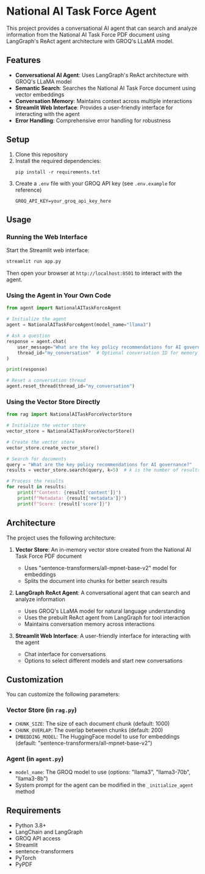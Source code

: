 # National AI Task Force Agent

This project provides a conversational AI agent that can search and analyze information from the National AI Task Force PDF document using LangGraph's ReAct agent architecture with GROQ's LLaMA model.

## Features

- **Conversational AI Agent**: Uses LangGraph's ReAct architecture with GROQ's LLaMA model
- **Semantic Search**: Searches the National AI Task Force document using vector embeddings
- **Conversation Memory**: Maintains context across multiple interactions
- **Streamlit Web Interface**: Provides a user-friendly interface for interacting with the agent
- **Error Handling**: Comprehensive error handling for robustness

## Setup

1. Clone this repository
2. Install the required dependencies:
   ```
   pip install -r requirements.txt
   ```
3. Create a `.env` file with your GROQ API key (see `.env.example` for reference)
   ```
   GROQ_API_KEY=your_groq_api_key_here
   ```

## Usage

### Running the Web Interface

Start the Streamlit web interface:

```bash
streamlit run app.py
```

Then open your browser at `http://localhost:8501` to interact with the agent.

### Using the Agent in Your Own Code

```python
from agent import NationalAITaskForceAgent

# Initialize the agent
agent = NationalAITaskForceAgent(model_name="llama3")

# Ask a question
response = agent.chat(
    user_message="What are the key policy recommendations for AI governance?",
    thread_id="my_conversation"  # Optional conversation ID for memory
)

print(response)

# Reset a conversation thread
agent.reset_thread(thread_id="my_conversation")
```

### Using the Vector Store Directly

```python
from rag import NationalAITaskForceVectorStore

# Initialize the vector store
vector_store = NationalAITaskForceVectorStore()

# Create the vector store
vector_store.create_vector_store()

# Search for documents
query = "What are the key policy recommendations for AI governance?"
results = vector_store.search(query, k=5)  # k is the number of results to return

# Process the results
for result in results:
    print(f"Content: {result['content']}")
    print(f"Metadata: {result['metadata']}")
    print(f"Score: {result['score']}")
```

## Architecture

The project uses the following architecture:

1. **Vector Store**: An in-memory vector store created from the National AI Task Force PDF document
   - Uses "sentence-transformers/all-mpnet-base-v2" model for embeddings
   - Splits the document into chunks for better search results

2. **LangGraph ReAct Agent**: A conversational agent that can search and analyze information
   - Uses GROQ's LLaMA model for natural language understanding
   - Uses the prebuilt ReAct agent from LangGraph for tool interaction
   - Maintains conversation memory across interactions

3. **Streamlit Web Interface**: A user-friendly interface for interacting with the agent
   - Chat interface for conversations
   - Options to select different models and start new conversations

## Customization

You can customize the following parameters:

### Vector Store (in `rag.py`)
- `CHUNK_SIZE`: The size of each document chunk (default: 1000)
- `CHUNK_OVERLAP`: The overlap between chunks (default: 200)
- `EMBEDDING_MODEL`: The HuggingFace model to use for embeddings (default: "sentence-transformers/all-mpnet-base-v2")

### Agent (in `agent.py`)
- `model_name`: The GROQ model to use (options: "llama3", "llama3-70b", "llama3-8b")
- System prompt for the agent can be modified in the `_initialize_agent` method

## Requirements

- Python 3.8+
- LangChain and LangGraph
- GROQ API access
- Streamlit
- sentence-transformers
- PyTorch
- PyPDF 
